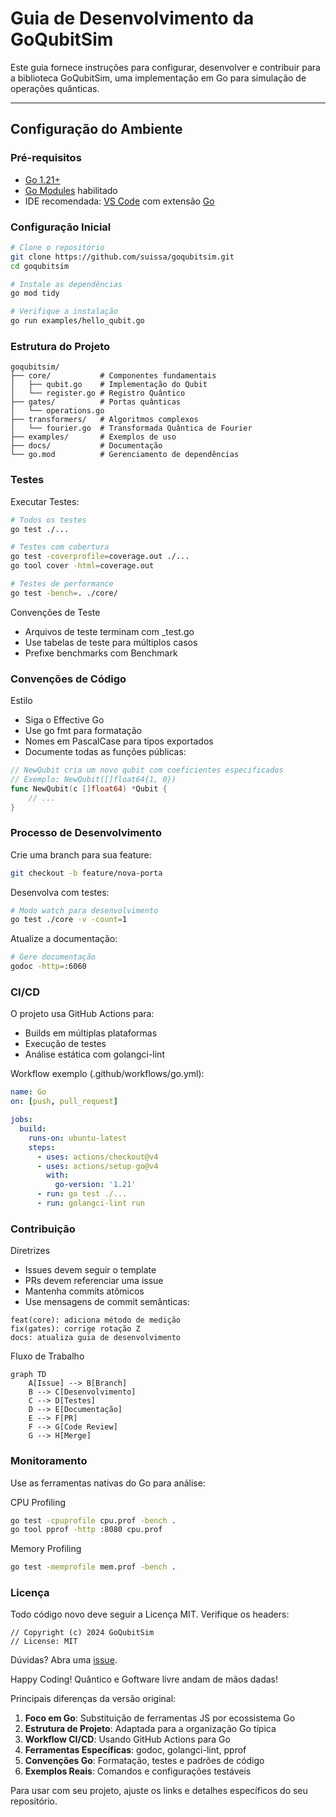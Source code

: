 # Guia de Desenvolvimento da GoQubitSim

Este guia fornece instruções para configurar, desenvolver e contribuir para a biblioteca GoQubitSim, uma implementação em Go para simulação de operações quânticas.

---

## Configuração do Ambiente

### Pré-requisitos
- [Go 1.21+](https://go.dev/dl/)
- [Go Modules](https://go.dev/blog/using-go-modules) habilitado
- IDE recomendada: [VS Code](https://code.visualstudio.com/) com extensão [Go](https://marketplace.visualstudio.com/items?itemName=golang.Go)

### Configuração Inicial

```bash
# Clone o repositório
git clone https://github.com/suissa/goqubitsim.git
cd goqubitsim

# Instale as dependências
go mod tidy

# Verifique a instalação
go run examples/hello_qubit.go
```

### Estrutura do Projeto

```
goqubitsim/
├── core/           # Componentes fundamentais
│   ├── qubit.go    # Implementação do Qubit
│   └── register.go # Registro Quântico
├── gates/          # Portas quânticas
│   └── operations.go
├── transformers/   # Algoritmos complexos
│   └── fourier.go  # Transformada Quântica de Fourier
├── examples/       # Exemplos de uso
├── docs/           # Documentação
└── go.mod          # Gerenciamento de dependências
```

### Testes

Executar Testes:

```bash
# Todos os testes
go test ./...

# Testes com cobertura
go test -coverprofile=coverage.out ./...
go tool cover -html=coverage.out

# Testes de performance
go test -bench=. ./core/
```

Convenções de Teste

- Arquivos de teste terminam com _test.go
- Use tabelas de teste para múltiplos casos
- Prefixe benchmarks com Benchmark

### Convenções de Código

Estilo

- Siga o Effective Go
- Use go fmt para formatação
- Nomes em PascalCase para tipos exportados
- Documente todas as funções públicas:

```go
// NewQubit cria um novo qubit com coeficientes especificados
// Exemplo: NewQubit([]float64{1, 0})
func NewQubit(c []float64) *Qubit {
    // ...
}
```

### Processo de Desenvolvimento

Crie uma branch para sua feature:

```bash
git checkout -b feature/nova-porta
```

Desenvolva com testes:

```bash
# Modo watch para desenvolvimento
go test ./core -v -count=1
```

Atualize a documentação:

```bash
# Gere documentação
godoc -http=:6060
```

### CI/CD

O projeto usa GitHub Actions para:

- Builds em múltiplas plataformas
- Execução de testes
- Análise estática com golangci-lint

Workflow exemplo (.github/workflows/go.yml):

```yaml
name: Go
on: [push, pull_request]

jobs:
  build:
    runs-on: ubuntu-latest
    steps:
      - uses: actions/checkout@v4
      - uses: actions/setup-go@v4
        with:
          go-version: '1.21'
      - run: go test ./...
      - run: golangci-lint run
```

### Contribuição

Diretrizes

- Issues devem seguir o template
- PRs devem referenciar uma issue
- Mantenha commits atômicos
- Use mensagens de commit semânticas:

```
feat(core): adiciona método de medição
fix(gates): corrige rotação Z
docs: atualiza guia de desenvolvimento
```

Fluxo de Trabalho

```mermaid
graph TD
    A[Issue] --> B[Branch]
    B --> C[Desenvolvimento]
    C --> D[Testes]
    D --> E[Documentação]
    E --> F[PR]
    F --> G[Code Review]
    G --> H[Merge]
```

###  Monitoramento

Use as ferramentas nativas do Go para análise:

CPU Profiling

```bash
go test -cpuprofile cpu.prof -bench .
go tool pprof -http :8080 cpu.prof
```

Memory Profiling

```bash
go test -memprofile mem.prof -bench .
```

### Licença

Todo código novo deve seguir a Licença MIT. Verifique os headers:

```
// Copyright (c) 2024 GoQubitSim
// License: MIT
```

Dúvidas? Abra uma [issue](https://github.com/suissa/GoQubitSim/issues).


Happy Coding! Quântico e Goftware livre andam de mãos dadas!

Principais diferenças da versão original:

1. **Foco em Go**: Substituição de ferramentas JS por ecossistema Go
2. **Estrutura de Projeto**: Adaptada para a organização Go típica
3. **Workflow CI/CD**: Usando GitHub Actions para Go
4. **Ferramentas Específicas**: godoc, golangci-lint, pprof
5. **Convenções Go**: Formatação, testes e padrões de código
6. **Exemplos Reais**: Comandos e configurações testáveis

Para usar com seu projeto, ajuste os links e detalhes específicos do seu repositório.